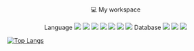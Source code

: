 
  <p align='center'>
  💻 My workspace<br/><br/>
  Language 
    <img src="https://img.shields.io/badge/Python-FFD43B?style=for-the-badge&logo=python&logoColor=blue">
    <img src="https://img.shields.io/badge/CSS3-1572B6?style=for-the-badge&logo=css3&logoColor=white">
    <img src="https://img.shields.io/badge/JavaScript-323330?style=for-the-badge&logo=javascript&logoColor=F7DF1E">
    <img src ="https://img.shields.io/badge/HTML5-E34F26?style=for-the-badge&logo=html5&logoColor=white">
    <img src ="https://img.shields.io/badge/C%23-239120?style=for-the-badge&logo=c-sharp&logoColor=white">
    <img src ="https://img.shields.io/badge/C%2B%2B-00599C?style=for-the-badge&logo=c%2B%2B&logoColor=white">
    <img src ="https://img.shields.io/badge/Dart-0175C2?style=for-the-badge&logo=dart&logoColor=white"> 
  Database 
    <img src ="https://img.shields.io/badge/MySQL-005C84?style=for-the-badge&logo=mysql&logoColor=white">
    <img src ="https://img.shields.io/badge/MongoDB-4EA94B?style=for-the-badge&logo=mongodb&logoColor=white">
    <img src ="https://img.shields.io/badge/PostgreSQL-316192?style=for-the-badge&logo=postgresql&logoColor=white">
   
    
  

   <br align='center'>
   
   [![Top Langs](https://github-readme-stats.vercel.app/api/top-langs/?username=lcmd65&layout=compact&theme=tokyonight&hide=html,purebasic,tex,scss,stylus,blade,jupyter%20notebook,shell,batchfile,dockerfile,typescript)](https://github.com/lcmd65/github-readme-stats)
   </br>
 </p>
